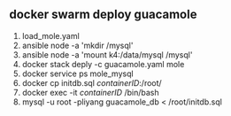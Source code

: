 ## docker swarm deploy guacamole
1. load_mole.yaml
2. ansible node -a 'mkdir /mysql'
3. ansible node -a 'mount k4:/data/mysql /mysql'
4. docker stack deply -c guacamole.yaml mole
5. docker service ps mole_mysql
6. docker cp initdb.sql *containerID*:/root/
7. docker exec -it *containerID* /bin/bash
8. mysql -u root -pliyang guacamole_db < /root/initdb.sql
